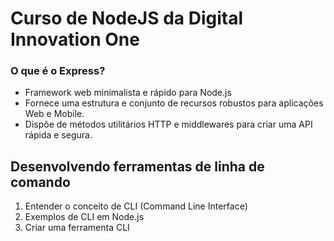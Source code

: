 # Curso de NodeJS da Digital Innovation One

### O que é o Express? 
- Framework web minimalista e rápido para Node.js
- Fornece uma estrutura e conjunto de recursos robustos para aplicações Web e Mobile.
- Dispõe de métodos utilitários HTTP e middlewares para criar uma API rápida e segura.


## Desenvolvendo ferramentas de linha de comando

1. Entender o conceito de CLI (Command Line Interface)
2. Exemplos de CLI em Node.js
3. Criar uma ferramenta CLI


